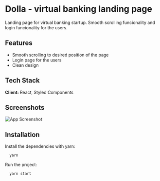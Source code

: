 # Dolla - virtual banking landing page

Landing page for virtual banking startup. Smooth scrolling funcionality and login funcionality for the users.

## Features

- Smooth scrolling to desired position of the page
- Login page for the users
- Clean design

## Tech Stack

**Client:** React, Styled Components

## Screenshots

![App Screenshot](https://i.imgur.com/1oVcEhd.png)

## Installation

Install the dependencies with yarn:

```bash
  yarn
```

Run the project:

```bash
  yarn start
``` 
